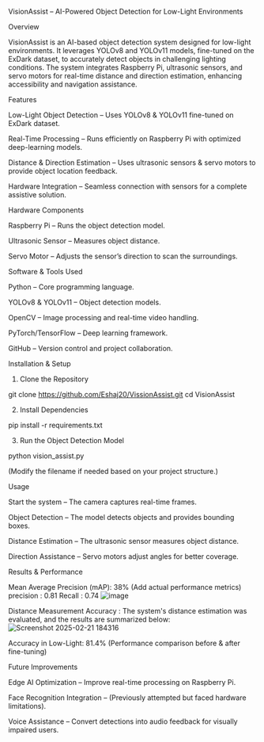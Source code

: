 VisionAssist – AI-Powered Object Detection for Low-Light Environments

Overview

VisionAssist is an AI-based object detection system designed for low-light environments. It leverages YOLOv8 and YOLOv11 models, fine-tuned on the ExDark dataset, to accurately detect objects in challenging lighting conditions. The system integrates Raspberry Pi, ultrasonic sensors, and servo motors for real-time distance and direction estimation, enhancing accessibility and navigation assistance.

Features

Low-Light Object Detection – Uses YOLOv8 & YOLOv11 fine-tuned on ExDark dataset.

Real-Time Processing – Runs efficiently on Raspberry Pi with optimized deep-learning models.

Distance & Direction Estimation – Uses ultrasonic sensors & servo motors to provide object location feedback.

Hardware Integration – Seamless connection with sensors for a complete assistive solution.

Hardware Components

Raspberry Pi – Runs the object detection model.

Ultrasonic Sensor – Measures object distance.

Servo Motor – Adjusts the sensor’s direction to scan the surroundings.

Software & Tools Used

Python – Core programming language.

YOLOv8 & YOLOv11 – Object detection models.

OpenCV – Image processing and real-time video handling.

PyTorch/TensorFlow – Deep learning framework.

GitHub – Version control and project collaboration.

Installation & Setup

1. Clone the Repository

git clone https://github.com/Eshaj20/VissionAssist.git
cd VisionAssist

2. Install Dependencies

pip install -r requirements.txt

3. Run the Object Detection Model

python vision_assist.py

(Modify the filename if needed based on your project structure.)

Usage

Start the system – The camera captures real-time frames.

Object Detection – The model detects objects and provides bounding boxes.

Distance Estimation – The ultrasonic sensor measures object distance.

Direction Assistance – Servo motors adjust angles for better coverage.

Results & Performance

Mean Average Precision (mAP): 38% (Add actual performance metrics)
precision : 0.81
Recall : 0.74
![image](https://github.com/user-attachments/assets/f5126c69-ef87-4cc2-8d8d-58b7f3ae2599)

Distance Measurement Accuracy :
The system's distance estimation was evaluated, and the results are summarized below:
![Screenshot 2025-02-21 184316](https://github.com/user-attachments/assets/47e90436-17f4-4d76-a0d3-00c3c6eba2de)

Accuracy in Low-Light: 81.4% (Performance comparison before & after fine-tuning)

Future Improvements

Edge AI Optimization – Improve real-time processing on Raspberry Pi.

Face Recognition Integration – (Previously attempted but faced hardware limitations).

Voice Assistance – Convert detections into audio feedback for visually impaired users.
